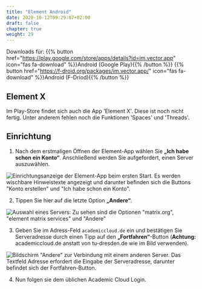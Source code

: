 ```yaml
---
title: "Element Android"
date: 2020-10-12T09:29:07+02:00
draft: false
chapter: true
weight: 29
---
```


Downloads für: {{% button href="https://play.google.com/store/apps/details?id=im.vector.app" icon="fas fa-download" %}}Android (Google Play){{% /button %}} {{% button href="https://f-droid.org/packages/im.vector.app/" icon="fas fa-download" %}}Android (F-Driod){{% /button %}}

## Element X

Im Play-Store findet sich auch die App 'Element X'. Diese ist noch nicht fertig. Unter anderem fehlen noch die Funktionen 'Spaces' und 'Threads'.

## Einrichtung

1. Nach dem erstmaligen Öffnen der Element-App wählen Sie **„Ich habe schon ein Konto“**. Anschließend werden Sie aufgefordert, einen Server auszuwählen.

![Einrichtungsanzeige der Element-App beim ersten Start. Es werden wischbare Hinweistexte angezeigt und darunter befinden sich die Buttons "Konto erstellen" und "Ich habe schon ein Konto".](/images/15_Element_Android1_de.jpg?height=50vh&classes=border)

2. Tippen Sie hier auf die letzte Option **„Andere“**.

![Auswahl eines Servers: Zu sehen sind die Optionen "matrix.org", "element matrix services" und "Andere"](/images/15_Element_Android2_de.jpg?height=50vh&classes=border)

3. Geben Sie im Adress-Feld `academiccloud.de` ein und bestätigen Sie Serveradresse durch einen Tipp auf den **„Fortfahren“**-Button (**Achtung:** academiccloud.de anstatt von tu-dresden.de wie im Bild verwenden).

![Bildschirm "Andere" zur Verbindung mit einem anderen Server. Das Textfeld Adresse erfordert die Eingabe der Serveradresse, darunter befindet sich der Fortfahren-Button.](/images/15_Element_Android3_de.jpg?height=50vh&classes=border)

4. Nun folgen sie dem üblichen Academic Cloud Login.
